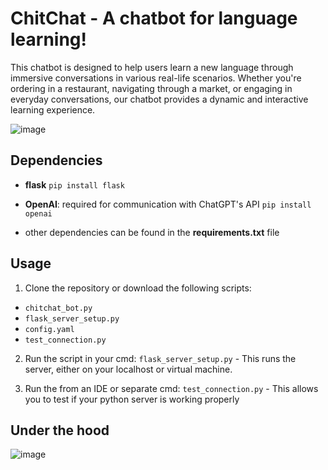 # __ChitChat - A chatbot for language learning!__

This chatbot is designed to help users learn a new language through immersive conversations in various real-life scenarios. 
Whether you're ordering in a restaurant, navigating through a market, or engaging in everyday conversations, our chatbot provides a dynamic and interactive learning experience.

![image](https://github.com/zstankow/chitchat_bot/assets/150588332/75bdf4cd-7567-4198-a72b-98b9f98c9a51)


## Dependencies
- __flask__
  `pip install flask`

- __OpenAI__: required for communication with ChatGPT's API
  `pip install openai`
  
- other dependencies can be found in the __requirements.txt__ file

## Usage
1. Clone the repository or download the following scripts:
- `chitchat_bot.py`
- `flask_server_setup.py`
- `config.yaml`
- `test_connection.py`

2. Run the script in your cmd:
    `flask_server_setup.py` - This runs the server, either on your localhost or virtual machine.

3. Run the from an IDE or separate cmd:
   `test_connection.py` - This allows you to test if your python server is working properly

## Under the hood

![image](https://github.com/zstankow/chitchat_bot/assets/150588332/b6e50b71-894b-4471-8a4c-0b15ca152f8a)

   
